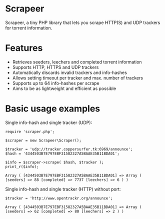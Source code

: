 # Scrapeer
Scrapeer, a tiny PHP library that lets you scrape HTTP(S) and UDP trackers for torrent information.

# Features
- Retrieves seeders, leechers and completed torrent information
- Supports HTTP, HTTPS and UDP trackers
- Automatically discards invalid trackers and info-hashes
- Allows setting timeout per tracker and max. number of trackers
- Supports up to 64 info-hashes per scrape
- Aims to be as lightweight and efficient as possible

# Basic usage examples
Single info-hash and single tracker (UDP):
```
require 'scraper.php';

$scraper = new Scrapeer\Scraper();

$tracker = 'udp://tracker.coppersurfer.tk:6969/announce';
$hash = '4344503B7E797EBF31582327A5BAAE35B11BDA01';

$info = $scraper->scrape( $hash, $tracker );
print_r($info);
```
```Array ( [4344503B7E797EBF31582327A5BAAE35B11BDA01] => Array ( [seeders] => 88 [completed] => 7737 [leechers] => 6 ) )```

Single info-hash and single tracker (HTTP) without port:

```$tracker = 'http://www.opentrackr.org/announce';```

```Array ( [4344503B7E797EBF31582327A5BAAE35B11BDA01] => Array ( [seeders] => 62 [completed] => 80 [leechers] => 2 ) )```
